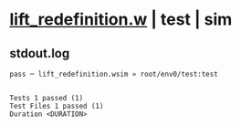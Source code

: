 # [lift_redefinition.w](../../../../../examples/tests/valid/lift_redefinition.w) | test | sim

## stdout.log
```log
pass ─ lift_redefinition.wsim » root/env0/test:test
 
 
Tests 1 passed (1)
Test Files 1 passed (1)
Duration <DURATION>
```

